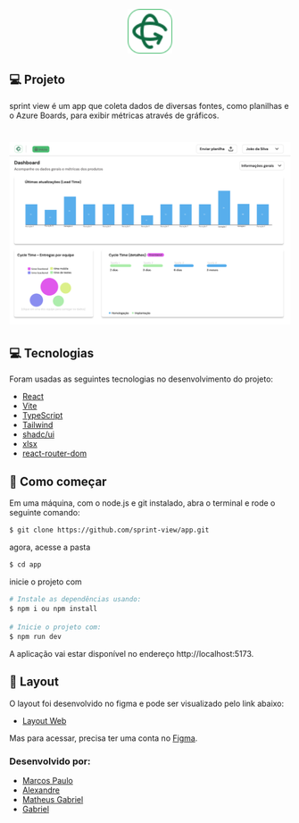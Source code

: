 <p align="center">
  <img alt="sprint view logo" src=".github/logo.svg" width="80px">
</p>

## 💻 Projeto

sprint view é um app que coleta dados de diversas fontes, como planilhas e o Azure Boards, para exibir métricas através de gráficos.

<h1 align="center">
    <img alt="Letmeask" src=".github/cover.svg" />
</h1>

## 💻 Tecnologias

Foram usadas as seguintes tecnologias no desenvolvimento do projeto:

- [React](https://reactjs.org)
- [Vite](https://vitejs.dev/)
- [TypeScript](https://www.typescriptlang.org/)
- [Tailwind](https://tailwindcss.com/)
- [shadc/ui](https://ui.shadcn.com/)
- [xlsx](https://www.npmjs.com/package/xlsx)
- [react-router-dom](https://reactrouter.com/en/main)

## 🚀 Como começar

Em uma máquina, com o node.js e git instalado, abra o terminal e rode o seguinte comando:

```bash 
$ git clone https://github.com/sprint-view/app.git
```

agora, acesse a pasta

```bash
$ cd app 
```

inicie o projeto com

```bash
# Instale as dependências usando:
$ npm i ou npm install

# Inicie o projeto com:
$ npm run dev
```

A aplicação vai estar disponível no endereço http://localhost:5173.

## 🔖 Layout

O layout foi desenvolvido no figma e pode ser visualizado pelo link abaixo:

- [Layout Web](https://www.figma.com/design/zqvad2NYvdqaJjsUujc8JR/sprint-view--Admin-Web-(Desafio-Banese)?node-id=186%3A80&t=JYRvN7wuJokDDV93-1)

Mas para acessar, precisa ter uma conta no [Figma](https://figma.com/).

### Desenvolvido por:
- [Marcos Paulo](https://github.com/maarcos4g)
- [Alexandre](https://github.com/justxandao)
- [Matheus Gabriel](https://github.com/matheussgb)
- [Gabriel](https://github.com/YoSoyCoka)